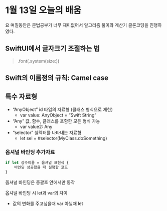 # 1월 13일 오늘의 배움

요 며칠동안은 문법공부가 너무 재미없어서 알고리즘 풀이와 계산기 클론코딩을 진행하였다.

## SwiftUI에서 글자크기 조절하는 법
> .font(.system(size:))

## Swift의 이름정의 규칙: Camel case

## 특수 자료형

- “AnyObject” id 타입의 자료형 (클래스 형식으로 제한)
    - var value: AnyObject = “Swift String”
- “Any” 값, 함수, 클래스를 포함한 모든 형식 가능
    - var value2: Any
- “selector” 셀렉터를 나타내는 자료형
    - let sel = #selector(MyClass.doSomething)

### 옵셔널 바인딩 추가자료

```swift
if let 상수이름 = 옵셔널 표현식 {
	바인딩 성공했을 때 실행할 코드
}
```
옵셔널 바인딩은 중괄호 안에서만 동작

옵셔널 바인딩 시 let과 var의 차이
- 값의 변화를 주고싶을때 var 아닐때 let